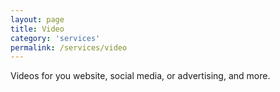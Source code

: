 ```yaml
---
layout: page
title: Video
category: 'services'
permalink: /services/video
---
```



Videos for you website, social media, or advertising, and more. 